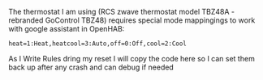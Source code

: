 The thermostat I am using (RCS zwave thermostat model TBZ48A - rebranded GoControl TBZ48) requires special mode mappingings to work with google assistant in OpenHAB:
    
    heat=1:Heat,heatcool=3:Auto,off=0:Off,cool=2:Cool

As I Write Rules dring my reset I will copy the code here so I can set them back up after any crash and can debug if needed
